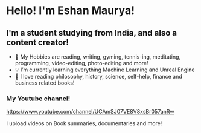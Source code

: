 # Hello! I'm Eshan Maurya!
## I'm a student studying from India, and also a content creator!

- 🌟 My Hobbies are reading, writing, gyming, tennis-ing, meditating, programming, video-editing, photo-editing and more!
- 💡 I’m currently learning everything Machine Learning and Unreal Engine
- 📙 I love reading philosophy, history, science, self-help, finance and business related books!

### My Youtube channel!

https://www.youtube.com/channel/UCAmSJ07VE8V8xsBr057anRw

I upload videos on Book summaries, documentaries and more!
